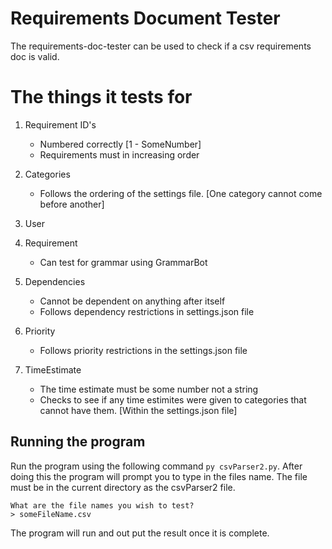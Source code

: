 # Requirements Document Tester

The requirements-doc-tester can be used to check if a csv requirements doc is valid.


# The things it tests for

 1. Requirement ID's
	- Numbered correctly [1 - SomeNumber]
	- Requirements must in increasing order

 2. Categories
	- Follows the ordering of the settings file. [One category cannot come before another]
 3. User
 4. Requirement
	- Can test for grammar using GrammarBot
 5. Dependencies
	- Cannot be dependent on anything after itself
	- Follows dependency restrictions in settings.json file
 6. Priority
	- Follows priority restrictions in the settings.json file
 7. TimeEstimate
	- The time estimate must be some number not a string
	- Checks to see if any time estimites were given to categories that cannot have them. [Within the settings.json file]

## Running the program

Run the program using the following command `py csvParser2.py`. After doing this the program will prompt you to type in the files name. The file must be in the current directory as the csvParser2 file. 

    What are the file names you wish to test?
    > someFileName.csv

The program will run and out put the result once it is complete.
